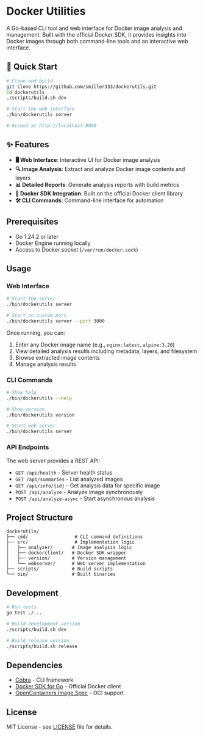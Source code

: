 # Docker Utilities

A Go-based CLI tool and web interface for Docker image analysis and management. Built with the official Docker SDK, it provides insights into Docker images through both command-line tools and an interactive web interface.

## 🚀 Quick Start

```bash
# Clone and build
git clone https://github.com/smiller333/dockerutils.git
cd dockerutils
./scripts/build.sh dev

# Start the web interface
./bin/dockerutils server

# Access at http://localhost:8080
```

## ✨ Features

- **🖥️ Web Interface**: Interactive UI for Docker image analysis
- **🔍 Image Analysis**: Extract and analyze Docker image contents and layers
- **📊 Detailed Reports**: Generate analysis reports with build metrics
- **🐳 Docker SDK Integration**: Built on the official Docker client library
- **🛠️ CLI Commands**: Command-line interface for automation

## Prerequisites

- Go 1.24.2 or later
- Docker Engine running locally
- Access to Docker socket (`/var/run/docker.sock`)

## Usage

### Web Interface

```bash
# Start the server
./bin/dockerutils server

# Start on custom port
./bin/dockerutils server --port 3000
```

Once running, you can:
1. Enter any Docker image name (e.g., `nginx:latest`, `alpine:3.20`)
2. View detailed analysis results including metadata, layers, and filesystem
3. Browse extracted image contents
4. Manage analysis results

### CLI Commands

```bash
# Show help
./bin/dockerutils --help

# Show version
./bin/dockerutils version

# Start web server
./bin/dockerutils server
```

### API Endpoints

The web server provides a REST API:

- `GET /api/health` - Server health status
- `GET /api/summaries` - List analyzed images
- `GET /api/info/{id}` - Get analysis data for specific image
- `POST /api/analyze` - Analyze image synchronously
- `POST /api/analyze-async` - Start asynchronous analysis

## Project Structure

```
dockerutils/
├── cmd/                 # CLI command definitions
├── src/                 # Implementation logic
│   ├── analyzer/       # Image analysis logic
│   ├── dockerclient/   # Docker SDK wrapper
│   ├── version/        # Version management
│   └── webserver/      # Web server implementation
├── scripts/            # Build scripts
└── bin/                # Built binaries
```

## Development

```bash
# Run tests
go test ./...

# Build development version
./scripts/build.sh dev

# Build release version
./scripts/build.sh release
```

## Dependencies

- [Cobra](https://github.com/spf13/cobra) - CLI framework
- [Docker SDK for Go](https://github.com/docker/docker) - Official Docker client
- [OpenContainers Image Spec](https://github.com/opencontainers/image-spec) - OCI support

## License

MIT License - see [LICENSE](LICENSE) file for details.